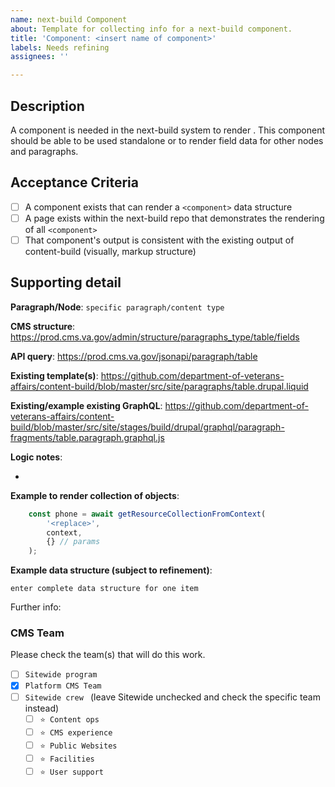```yaml
---
name: next-build Component
about: Template for collecting info for a next-build component.
title: 'Component: <insert name of component>'
labels: Needs refining
assignees: ''

---
```


## Description
A component is needed in the next-build system to render <the component>. This component should be able to be used standalone or to render field data for other nodes and paragraphs.

## Acceptance Criteria
- [ ] A component exists that can render a `<component>` data structure
- [ ] A page exists within the next-build repo that demonstrates the rendering of all `<component>`
- [ ] That component's output is consistent with the existing output of content-build (visually, markup structure)

## Supporting detail
**Paragraph/Node**: `specific paragraph/content type`

**CMS structure**: <Replace> https://prod.cms.va.gov/admin/structure/paragraphs_type/table/fields

**API query**: <Replace> https://prod.cms.va.gov/jsonapi/paragraph/table

**Existing template(s)**: <Replace> https://github.com/department-of-veterans-affairs/content-build/blob/master/src/site/paragraphs/table.drupal.liquid

**Existing/example existing GraphQL**: <Replace> https://github.com/department-of-veterans-affairs/content-build/blob/master/src/site/stages/build/drupal/graphql/paragraph-fragments/table.paragraph.graphql.js

**Logic notes**:
* <enter any specific details>

**Example to render collection of <component> objects**:
```javascript
    const phone = await getResourceCollectionFromContext(
        '<replace>',
        context,
        {} // params
    );
```

**Example data structure (subject to refinement)**:
```
enter complete data structure for one item
```

Further info: <reference to collecting info in content-api-react-poc>

### CMS Team
Please check the team(s) that will do this work.

- [ ] `Sitewide program`
- [x] `Platform CMS Team`
- [ ] `Sitewide crew ` (leave Sitewide unchecked and check the specific team instead)
  - [ ] `⭐️ Content ops`
  - [ ] `⭐️ CMS experience`
  - [ ] `⭐️ Public Websites`
  - [ ] `⭐️ Facilities`
  - [ ] `⭐️ User support`
